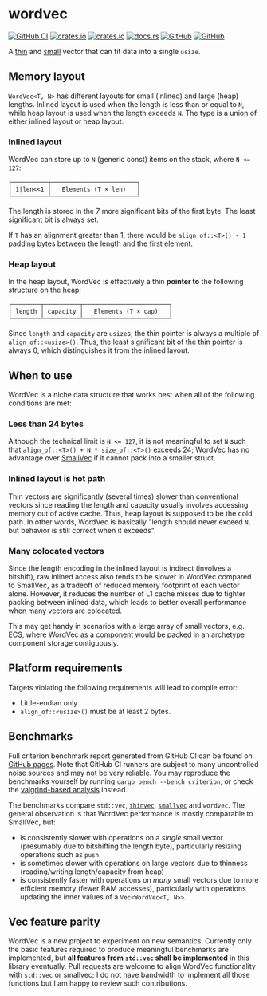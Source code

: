 # wordvec

[![GitHub CI](https://github.com/SOF3/wordvec/workflows/CI/badge.svg)](https://github.com/SOF3/wordvec/actions?query=workflow%3ACI)
[![crates.io](https://img.shields.io/crates/v/wordvec.svg)](https://crates.io/crates/wordvec)
[![crates.io](https://img.shields.io/crates/d/wordvec.svg)](https://crates.io/crates/wordvec)
[![docs.rs](https://docs.rs/wordvec/badge.svg)](https://docs.rs/wordvec)
[![GitHub](https://img.shields.io/github/last-commit/SOF3/wordvec)](https://github.com/SOF3/wordvec)
[![GitHub](https://img.shields.io/github/stars/SOF3/wordvec?style=social)](https://github.com/SOF3/wordvec)

A [thin][thinvec] and [small][smallvec] vector
that can fit data into a single `usize`.

## Memory layout

`WordVec<T, N>` has different layouts for small (inlined) and large (heap) lengths.
Inlined layout is used when the length is less than or equal to `N`,
while heap layout is used when the length exceeds `N`.
The type is a union of either inlined layout or heap layout.

### Inlined layout

WordVec can store up to `N` (generic const) items on the stack, where `N <= 127`:

```text
┌──────────┬────────────────────────┐
│ 1|len<<1 │   Elements (T × len)   │
└──────────┴────────────────────────┘
```

The length is stored in the 7 more significant bits of the first byte.
The least significant bit is always set.

If `T` has an alignment greater than 1,
there would be `align_of::<T>() - 1` padding bytes between the length and the first element.

### Heap layout

In the heap layout, WordVec is effectively a thin **pointer to** the following structure on the heap:

```text
┌────────┬──────────┬────────────────────────┐
│ length │ capacity │   Elements (T × cap)   │
└────────┴──────────┴────────────────────────┘
```

Since `length` and `capacity` are `usize`s,
the thin pointer is always a multiple of `align_of::<usize>()`.
Thus, the least significant bit of the thin pointer is always 0,
which distinguishes it from the inlined layout.

## When to use

WordVec is a niche data structure that works best when all of the following conditions are met:

### Less than 24 bytes
Although the technical limit is `N <= 127`,
it is not meaningful to set `N` such that `align_of::<T>() + N * size_of::<T>()` exceeds 24;
WordVec has no advantage over [SmallVec][smallvec] if it cannot pack into a smaller struct.

### Inlined layout is hot path
Thin vectors are significantly (several times) slower than conventional vectors
since reading the length and capacity usually involves accessing memory out of active cache.
Thus, heap layout is supposed to be the cold path.
In other words, WordVec is basically
"length should never exceed `N`, but behavior is still correct when it exceeds".

### Many colocated vectors
Since the length encoding in the inlined layout is indirect (involves a bitshift),
raw inlined access also tends to be slower in WordVec compared to SmallVec,
as a tradeoff of reduced memory footprint of each vector alone.
However, it reduces the number of L1 cache misses due to tighter packing between inlined data,
which leads to better overall performance when many vectors are colocated.

This may get handy in scenarios with a large array of small vectors, e.g. [ECS][ecs],
where WordVec as a component would be packed in an archetype component storage contiguously.

## Platform requirements

Targets violating the following requirements will lead to compile error:

- Little-endian only
- `align_of::<usize>()` must be at least 2 bytes.

## Benchmarks

Full criterion benchmark report generated from GitHub CI
can be found on [GitHub pages][bench-criterion].
Note that GitHub CI runners are subject to many uncontrolled noise sources
and may not be very reliable.
You may reproduce the benchmarks yourself by running `cargo bench --bench criterion`,
or check the [valgrind-based analysis][bench-iai] instead.

The benchmarks compare `std::vec`, [`thinvec`][thinvec], [`smallvec`][smallvec] and `wordvec`.
The general observation is that WordVec performance is mostly comparable to SmallVec, but:
- is consistently slower with operations on a *single* small vector (presumably due to bitshifting the length byte),
  particularly resizing operations such as `push`.
- is sometimes slower with operations on large vectors due to thinness (reading/writing length/capacity from heap)
- is consistently faster with operations on *many* small vectors due to more efficient memory (fewer RAM accesses),
  particularly with operations updating the inner values of a `Vec<WordVec<T, N>>`.

## Vec feature parity

WordVec is a new project to experiment on new semantics.
Currently only the basic features required to produce meaningful benchmarks are implemented,
but **all features from `std::vec` shall be implemented** in this library eventually.
Pull requests are welcome to align WordVec functionality with `std::vec` or smallvec;
I do not have bandwidth to implement all those functions but I am happy to review such contributions.

[smallvec]: https://docs.rs/smallvec
[thinvec]: https://docs.rs/thin-vec
[std-vec]: https://doc.rust-lang.org/std/vec/struct.Vec.html
[bench-criterion]: https://sof3.github.io/wordvec/report/index.html
[bench-iai]: https://sof3.github.io/wordvec/iai/summary.txt
[ecs]: https://en.wikipedia.org/wiki/Entity_component_system
